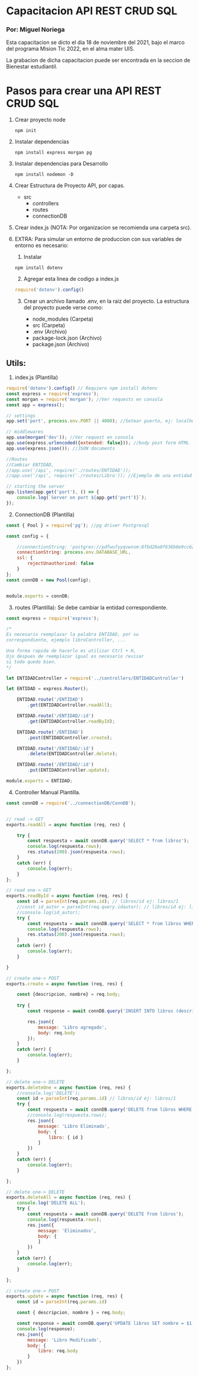 Capacitacion API REST CRUD SQL 
=============================
### Por: Miguel Noriega

Esta capacitacion se dicto el dia 18 de noviembre del 2021,
bajo el marco del programa Mision Tic 2022, en el alma mater UIS.

La grabacion de dicha capacitacion puede ser encontrada en la seccion de Bienestar estudiantil.

# Pasos para crear una API REST CRUD SQL
1. Crear proyecto node
    ```
    npm init
    ```

2. Instalar dependencias
    ```
    npm install express morgan pg
    ```
3. Instalar dependencias para Desarrollo
    ```
    npm install nodemon -D
    ```
4. Crear Estructura de Proyecto API, por capas.
    - src
        - controllers
        - routes
        - connectionDB

5.  Crear index.js (NOTA: Por organizacion se recomienda una carpeta src).

6. EXTRA:
    Para simular un entorno de produccion con sus variables de entorno es necesario:
    1. Instalar
    ```
    npm install dotenv
    ```
    2. Agregar esta linea de codigo a index.js
    ```js
    require('dotenv').config()
    ```
    3. Crear un archivo llamado .env, en la raiz del proyecto.
        La estructura del proyecto puede verse como:
    
        - node_modules      (Carpeta)
        - src               (Carpeta)
        - .env              (Archivo)
        - package-lock.json (Archivo)
        - package.json      (Archivo)

## Utils:

1. index.js (Plantilla)

```js
require('dotenv').config() // Requiere npm install dotenv 
const express = require('express'); 
const morgan = require('morgan'); //Ver requests en consola 
const app = express();

// settings
app.set('port', process.env.PORT || 4000); //Setear puerto, ej: localhost:4000

// middlewares
app.use(morgan('dev')); //Ver request en consola 
app.use(express.urlencoded({extended: false})); //body post form HTML 
app.use(express.json()); //JSON documents

//Routes
//Cambiar ENTIDAD, 
//app.use('/api', require('./routes/ENTIDAD'));
//app.use('/api', require('./routes/Libro')); //Ejemplo de una entidad llamada Libro

// starting the server
app.listen(app.get('port'), () => {
    console.log(`Server on port ${app.get('port')}`);
});
```
2. ConnectionDB (Plantilla)

```js
const { Pool } = require('pg'); //pg driver Postgresql

const config = {

    //connectionString: 'postgres://pdfwufyyqvwnsm:8fbd20a8f636b0e9cc62db1cb776d9b6ff34d72f01388b5005bc3cc438aa53ec@ec2-34-199-224-49.compute-1.amazonaws.com:5432/dca4snpoukm9h8',
    connectionString: process.env.DATABASE_URL,
    ssl: {
        rejectUnauthorized: false
    }
};
const connDB = new Pool(config);


module.exports = connDB;
```

3. routes (Plantilla):
Se debe cambiar la entidad correspondiente.

```js
const express = require('express');

/*
Es necesario reemplazar la palabra ENTIDAD, por su
correspondiente, ejemplo libroController, ...

Una forma rapida de hacerlo es utilizar Ctrl + H,
Ojo despues de reemplazar igual es necesario revisar
si todo quedo bien.
*/

let ENTIDADController = require('../controllers/ENTIDADController')

let ENTIDAD = express.Router();

    ENTIDAD.route('/ENTIDAD')
        .get(ENTIDADController.readAll);

    ENTIDAD.route('/ENTIDAD/:id')
        .get(ENTIDADController.readById);

    ENTIDAD.route('/ENTIDAD')
        .post(ENTIDADController.create);

    ENTIDAD.route('/ENTIDAD/:id')
        .delete(ENTIDADController.delete);

    ENTIDAD.route('/ENTIDAD/:id')
        .put(ENTIDADController.update);

module.exports = ENTIDAD;

```
4. Controller Manual Plantilla.

```js
const connDB = require('../connectionDB/ConnDB');


// read -> GET
exports.readAll = async function (req, res) {

    try {
        const respuesta = await connDB.query('SELECT * from libros');
        console.log(respuesta.rows);
        res.status(200).json(respuesta.rows); 
    }
    catch (err) {
        console.log(err);
    }
};

// read one-> GET
exports.readById = async function (req, res) {
    const id = parseInt(req.params.id); // libros/id ej: libros/1
    //const id_autor = parseInt(req.query.idautor); // libros/id ej: libros/1?idautor=2
    //console.log(id_autor);
    try {
        const respuesta = await connDB.query('SELECT * from libros WHERE id = $1', [id]);
        console.log(respuesta.rows);
        res.status(200).json(respuesta.rows);
    }
    catch (err) {
        console.log(err);
    }

}

// create one-> POST
exports.create = async function (req, res) {

    const {descripcion, nombre} = req.body;
    
    try {
        const response = await connDB.query('INSERT INTO libros (descripcion, nombre) VALUES ($1, $2) ', [descripcion, nombre]);

        res.json({
            message: 'Libro agregado',
            body: req.body
        });
    }
    catch (err) {
        console.log(err);
    }

};

// delete one-> DELETE
exports.deleteOne = async function (req, res) {
    //console.log('DELETE');
    const id = parseInt(req.params.id) // libros/id ej: libros/1
    try {
        const respuesta = await connDB.query('DELETE from libros WHERE id = $1', [id]);
        //console.log(respuesta.rows);
        res.json({
            message: 'Libro Eliminado',
            body: {
                libro: { id }
            }
        })
    }
    catch (err) {
        console.log(err);
    }

};

// delete one-> DELETE
exports.deleteAll = async function (req, res) {
    console.log('DELETE ALL');
    try {
        const respuesta = await connDB.query('DELETE from libros');
        console.log(respuesta.rows);
        res.json({
            message: 'Eliminados',
            body: {
            }
        })
    }
    catch (err) {
        console.log(err);
    }

};

// create one-> POST
exports.update = async function (req, res) {
    const id = parseInt(req.params.id)

    const { descripcion, nombre } = req.body;

    const response = await connDB.query('UPDATE libros SET nombre = $1, descripcion = $2 WHERE id = $3 ', [nombre, descripcion,  id]);
    console.log(response);
    res.json({
        message: 'Libro Modificado',
        body: {
            libro: req.body
        }
    })
};

```
